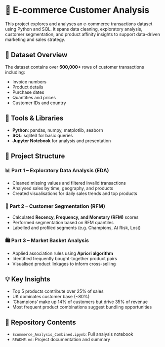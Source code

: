 # 🛒 E-commerce Customer Analysis

This project explores and analyses an e-commerce transactions dataset using Python and SQL. It spans data cleaning, exploratory analysis, customer segmentation, and product affinity insights to support data-driven marketing and sales strategy.

## 📂 Dataset Overview
The dataset contains over **500,000+** rows of customer transactions including:
- Invoice numbers  
- Product details  
- Purchase dates  
- Quantities and prices  
- Customer IDs and country  

## 🔧 Tools & Libraries
- **Python**: pandas, numpy, matplotlib, seaborn  
- **SQL**: sqlite3 for basic queries  
- **Jupyter Notebook** for analysis and presentation  

## 🧪 Project Structure

### 📊 Part 1 – Exploratory Data Analysis (EDA)
- Cleaned missing values and filtered invalid transactions  
- Analysed sales by time, geography, and products  
- Created visualisations for daily sales trends and top products  

### 👥 Part 2 – Customer Segmentation (RFM)
- Calculated **Recency, Frequency, and Monetary (RFM)** scores  
- Performed segmentation based on RFM quantiles  
- Labelled and profiled segments (e.g. Champions, At Risk, Lost)  

### 🛍️ Part 3 – Market Basket Analysis
- Applied association rules using **Apriori algorithm**  
- Identified frequently bought-together product pairs  
- Visualised product linkages to inform cross-selling  

## 💡 Key Insights
- Top 5 products contribute over 25% of sales  
- UK dominates customer base (~80%)  
- ‘Champions’ make up 14% of customers but drive 35% of revenue  
- Most frequent product combinations suggest bundling opportunities  

## 📁 Repository Contents
- `Ecommerce_Analysis_Combined.ipynb`: Full analysis notebook  
- `README.md`: Project documentation and summary  
